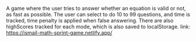 A game where the user tries to answer whether an equation is valid or not, as fast as possible.
The user can select to do 10 to 99 questions, and time is tracked, time penalty is applied when false answering.
There are also highScores tracked for each mode, which is also saved to localStorage.
link: https://ismail-math-sprint-game.netlify.app/